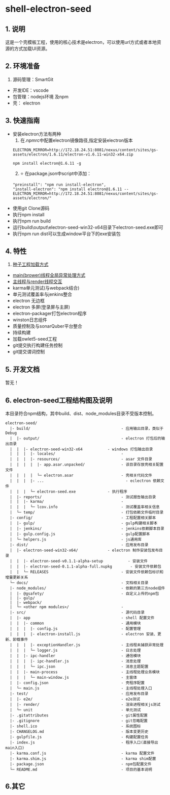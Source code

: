 # shell-electron-seed

## 1. 说明
这是一个壳模板工程，使用的核心技术是electron，可以使用url方式或者本地资源的方式加载UI资源。

## 2. 环境准备

1. 源码管理：SmartGit
*  开发IDE：vscode
*  包管理：nodejs环境 及npm
*  壳： electron

## 3. 快速指南
*  安装electron方法有两种
      1. 在.npmrc中配置electron镜像路径,指定安装electron版本
      ```
      ELECTRON_MIRROR=http://172.18.24.51:8081/nexus/content/sites/gs-assets/electron/1.6.11/electron-v1.6.11-win32-x64.zip
      ```
      ```
      npm install electron@1.6.11 -g
      ```
      2. :star: 在package.json中script中添加：
      ```
      "preinstall": "npm run install-electron",
      "install-electron": "npm install electron@1.6.11 --ELECTRON_MIRROR=http://172.18.24.51:8081/nexus/content/sites/gs-assets/electron/"
      ```
*  使用git Clone源码
*  执行npm install
*  执行npm run build
*  运行build\output\electron-seed-win32-x64目录下electron-seed.exe即可
*  执行npm run dist可以生成window平台下的exe安装包

## 4. 特性

1. [种子工程加载方式](./docs/load-ui-mode.md)
* [main(brower)线程全局异常处理方式](./docs/exception-handler.md)
* [主线程与render线程交互](./docs/load-ui-mode.md)
*  karma单元测试(与webpack结合)
*  单元测试覆盖率与jenkins整合
*  electron 无边框
*  electron 多屏(登录屏与主屏)
*  electron-packager打包electron程序
*  winston日志组件
*  质量控制及与sonarQuber平台整合
*  持续构建
*  加载owlet5-seed工程
*  git提交执行构建任务控制
*  git提交谓词控制

## 5. 开发文档
暂无！

## 6. electron-seed工程结构图及说明

本目录符合npm结构，其中build、dist、node_modules目录不受版本控制。

```
electron-seed/
  |- build/                                        - 应用输出目录，类似于Debug
  |  |- output/                                    - electron 打包后的输出目录
  |  |  |- electron-seed-win32-x64           - windows 打包输出目录
  |  |  |  |- locales/                             - 
  |  |  |  |- resources/                           - asar 文件目录
  |  |  |  |  |- app.asar.unpacked/                - 该目录存放壳相关配置文件
  |  |  |  |  └─ electron.asar                     - 壳相关代码文件
  |  |  |  |- ...                 	      		     - eclectron 依赖文件
  |  |  |  └─ electron-seed.exe              - 执行程序
  |  |- reports/                                   - 测试报告输出目录
  |  |  |- karma/                                  - 
  |  |  |  └─ lcov.info                            - 测试覆盖率相关信息
  |  └─ temp/                                      - 打包依赖文件临时目录
  |- config/                                       - 工程配置相关脚本
  |  |- gulp/                                      - gulp构建相关脚本
  |  |- jenkins/                                   - jenkins依赖脚本目录
  |  |- gulp.config.js                             - gulp配置脚本
  |  └─ helpers.js                                 - js通用库
  |- dist/                                         - 应用发布目录
  |  |- electron-seed-win32-x64/             - electron 制作安装包发布目录
  |  |  |- electron-seed-v0.1.1-alpha-setup           - 安装文件
  |  |  |- electron-seed-0.1.1-alpha-full.nupkg        - 安装文件依赖包
  |  |  └─ RELEASES                                - 安装文件依赖包标识和增量更新关系
  └─ docs/                                         - 文档相关目录
  |- node_modules/                                 - 依赖的第三方node组件
  |  |- @gsafety/                                  - 自定义上传的npm包
  |  |- gulp/
  |  |- webpack/
  |  └─ <other npm modules>/                       - 
  |- src/                                          - 源代码目录
  |  |- app                                        - shell 配置文件
  |  |  |- common                                  - 通用模块
  |  |  |  |- config.js                            - 配置管理
  |  |  |  |- electron-install.js                  - electron 安装、更新、卸载事件
  |  |  |  |- exceptionHandler.js                  - 主线程未捕获异常处理
  |  |  |  └─ logger.js                            - 日志处理
  |  |  |- ipc-handler                             - 通信模块
  |  |  |  |- ipc-handler.js                       - 消息处理
  |  |  |  └─ ipc.json                             - 消息主题配置
  |  |  |- main-process                            - 主线程处理业务模块
  |  |  |  └─ main-window.js                       - 主窗体
  |  |- config.json                                - 壳程序配置
  |  └─ main.js                                    - 主线程处理入口
  |- test/                                         - 应用发布目录
  |  |- e2e/                                       - e2e测试
  |  |- render/                                    - 渲染进程相关js测试
  |  └─ unit                                       - 单元测试
  |- .gitattributes                                - git属性配置
  |- .gitignore                                    - git忽略配置
  |- shell.ico                                     - 系统图标
  |- CHANGELOG.md                                  - 版本变更历史
  |- gulpfile.js                                   - 构建配置任务
  |- index.js                                      - 程序入口(直接导出main入口)
  |- karma.conf.js                                 - karma 配置文件
  |- karma.shim.js                                 - karma shim配置
  |- package.json                                  - npm包配置文件
  └─ README.md                                     - 项目的基本说明
```

## 6.其它